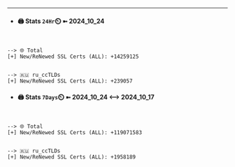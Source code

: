 

---
- #### 🖨️ **Stats** `24Hr`⏲️ ➼ 2024_10_24
```console


--> 🌐 Total
[+] New/ReNewed SSL Certs (ALL): +14259125


--> 🇷🇺 ru_ccTLDs
[+] New/ReNewed SSL Certs (ALL): +239057

```

- #### 🖨️ **Stats** `7Days`⏲️ ➼ 2024_10_24 <--> 2024_10_17
```console


--> 🌐 Total
[+] New/ReNewed SSL Certs (ALL): +119071583


--> 🇷🇺 ru_ccTLDs
[+] New/ReNewed SSL Certs (ALL): +1958189

```

